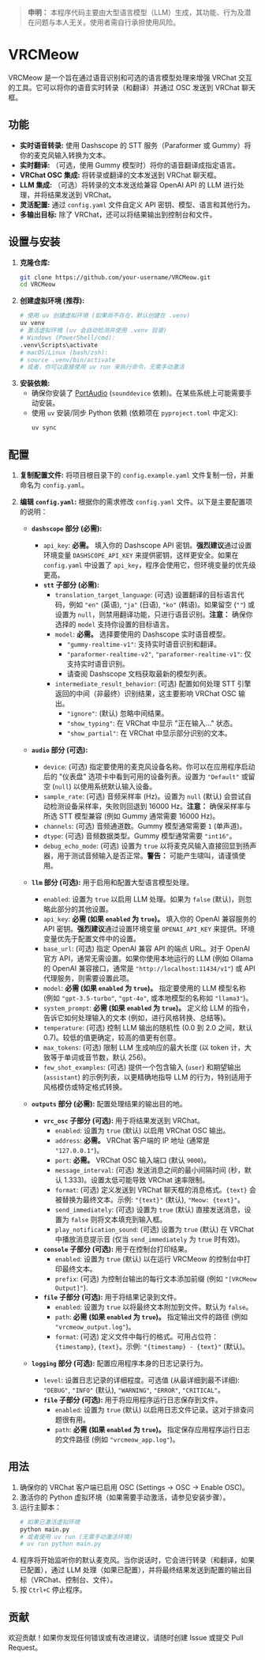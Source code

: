 > **申明：** 本程序代码主要由大型语言模型（LLM）生成，其功能、行为及潜在问题与本人无关。使用者需自行承担使用风险。

# VRCMeow

VRCMeow 是一个旨在通过语音识别和可选的语言模型处理来增强 VRChat 交互的工具。它可以将你的语音实时转录（和翻译）并通过 OSC 发送到 VRChat 聊天框。

## 功能

*   **实时语音转录:** 使用 Dashscope 的 STT 服务（Paraformer 或 Gummy）将你的麦克风输入转换为文本。
*   **实时翻译:** （可选，使用 Gummy 模型时）将你的语音翻译成指定语言。
*   **VRChat OSC 集成:** 将转录或翻译的文本发送到 VRChat 聊天框。
*   **LLM 集成:** （可选）将转录的文本发送给兼容 OpenAI API 的 LLM 进行处理，并将结果发送到 VRChat。
*   **灵活配置:** 通过 `config.yaml` 文件自定义 API 密钥、模型、语言和其他行为。
*   **多输出目标:** 除了 VRChat，还可以将结果输出到控制台和文件。

## 设置与安装

1.  **克隆仓库:**
    ```bash
    git clone https://github.com/your-username/VRCMeow.git
    cd VRCMeow
    ```
2.  **创建虚拟环境 (推荐):**
    ```bash
    # 使用 uv 创建虚拟环境 (如果尚不存在，默认创建在 .venv)
    uv venv
    # 激活虚拟环境 (uv 会自动检测并使用 .venv 目录)
    # Windows (PowerShell/cmd):
    .venv\Scripts\activate
    # macOS/Linux (bash/zsh):
    # source .venv/bin/activate
    # 或者，你可以直接使用 uv run 来执行命令，无需手动激活
    ```
3.  **安装依赖:**
    *   确保你安装了 [PortAudio](http://www.portaudio.com/download.html) (`sounddevice` 依赖)。在某些系统上可能需要手动安装。
    *   使用 `uv` 安装/同步 Python 依赖 (依赖项在 `pyproject.toml` 中定义):
        ```bash
        uv sync
        ```

## 配置

1.  **复制配置文件:** 将项目根目录下的 `config.example.yaml` 文件复制一份，并重命名为 `config.yaml`。
2.  **编辑 `config.yaml`:** 根据你的需求修改 `config.yaml` 文件。以下是主要配置项的说明：

    *   **`dashscope` 部分 (必需):**
        *   `api_key`: **必需。** 填入你的 Dashscope API 密钥。**强烈建议**通过设置环境变量 `DASHSCOPE_API_KEY` 来提供密钥，这样更安全。如果在 `config.yaml` 中设置了 `api_key`，程序会使用它，但环境变量的优先级更高。
        *   **`stt` 子部分 (必需):**
            *   `translation_target_language`: (可选) 设置翻译的目标语言代码，例如 `"en"` (英语), `"ja"` (日语), `"ko"` (韩语)。如果留空 (`""`) 或设置为 `null`，则禁用翻译功能，只进行语音识别。**注意：** 确保你选择的 `model` 支持你设置的目标语言。
            *   `model`: **必需。** 选择要使用的 Dashscope 实时语音模型。
                *   `"gummy-realtime-v1"`: 支持实时语音识别和翻译。
                *   `"paraformer-realtime-v2"`, `"paraformer-realtime-v1"`: 仅支持实时语音识别。
                *   请查阅 Dashscope 文档获取最新的模型列表。
            *   `intermediate_result_behavior`: (可选) 配置如何处理 STT 引擎返回的中间（非最终）识别结果，这主要影响 VRChat OSC 输出。
                *   `"ignore"`: (默认) 忽略中间结果。
                *   `"show_typing"`: 在 VRChat 中显示 "正在输入..." 状态。
                *   `"show_partial"`: 在 VRChat 中显示部分识别的文本。

    *   **`audio` 部分 (可选):**
        *   `device`: (可选) 指定要使用的麦克风设备名称。你可以在应用程序启动后的 "仪表盘" 选项卡中看到可用的设备列表。设置为 `"Default"` 或留空 (`null`) 以使用系统默认输入设备。
        *   `sample_rate`: (可选) 音频采样率 (Hz)。设置为 `null` (默认) 会尝试自动检测设备采样率，失败则回退到 16000 Hz。**注意：** 确保采样率与所选 STT 模型兼容 (例如 Gummy 通常需要 16000 Hz)。
        *   `channels`: (可选) 音频通道数。Gummy 模型通常需要 `1` (单声道)。
        *   `dtype`: (可选) 音频数据类型。Gummy 模型通常需要 `"int16"`。
        *   `debug_echo_mode`: (可选) 设置为 `true` 以将麦克风输入直接回显到扬声器，用于测试音频输入是否正常。**警告：** 可能产生啸叫，请谨慎使用。

    *   **`llm` 部分 (可选):** 用于启用和配置大型语言模型处理。
        *   `enabled`: 设置为 `true` 以启用 LLM 处理。如果为 `false` (默认)，则忽略此部分的其他设置。
        *   `api_key`: **必需 (如果 `enabled` 为 `true`)。** 填入你的 OpenAI 兼容服务的 API 密钥。**强烈建议**通过设置环境变量 `OPENAI_API_KEY` 来提供。环境变量优先于配置文件中的设置。
        *   `base_url`: (可选) 指定 OpenAI 兼容 API 的端点 URL。对于 OpenAI 官方 API，通常无需设置。如果你使用本地运行的 LLM (例如 Ollama 的 OpenAI 兼容接口，通常是 `"http://localhost:11434/v1"`) 或 API 代理服务，则需要设置此项。
        *   `model`: **必需 (如果 `enabled` 为 `true`)。** 指定要使用的 LLM 模型名称 (例如 `"gpt-3.5-turbo"`, `"gpt-4o"`, 或本地模型的名称如 `"llama3"`)。
        *   `system_prompt`: **必需 (如果 `enabled` 为 `true`)。** 定义给 LLM 的指令，告诉它如何处理输入的文本 (例如，进行风格转换、总结等)。
        *   `temperature`: (可选) 控制 LLM 输出的随机性 (0.0 到 2.0 之间，默认 0.7)。较低的值更确定，较高的值更有创意。
        *   `max_tokens`: (可选) 限制 LLM 生成响应的最大长度 (以 token 计，大致等于单词或音节数，默认 256)。
        *   `few_shot_examples`: (可选) 提供一个包含输入 (`user`) 和期望输出 (`assistant`) 的示例列表，以更精确地指导 LLM 的行为，特别适用于风格模仿或特定格式转换。

    *   **`outputs` 部分 (必需):** 配置处理结果的输出目的地。
        *   **`vrc_osc` 子部分 (可选):** 用于将结果发送到 VRChat。
            *   `enabled`: 设置为 `true` (默认) 以启用 VRChat OSC 输出。
            *   `address`: **必需。** VRChat 客户端的 IP 地址 (通常是 `"127.0.0.1"`)。
            *   `port`: **必需。** VRChat OSC 输入端口 (默认 `9000`)。
            *   `message_interval`: (可选) 发送消息之间的最小间隔时间 (秒，默认 1.333)。设置太低可能导致 VRChat 速率限制。
            *   `format`: (可选) 定义发送到 VRChat 聊天框的消息格式。`{text}` 会被替换为最终文本。示例: `"{text}"` (默认), `"Meow: {text}"`。
            *   `send_immediately`: (可选) 设置为 `true` (默认) 直接发送消息，设置为 `false` 则将文本填充到输入框。
            *   `play_notification_sound`: (可选) 设置为 `true` (默认) 在 VRChat 中播放消息提示音 (仅当 `send_immediately` 为 `true` 时有效)。
        *   **`console` 子部分 (可选):** 用于在控制台打印结果。
            *   `enabled`: 设置为 `true` (默认) 以在运行 VRCMeow 的控制台中打印最终文本。
            *   `prefix`: (可选) 为控制台输出的每行文本添加前缀 (例如 `"[VRCMeow Output]"`).
        *   **`file` 子部分 (可选):** 用于将结果记录到文件。
            *   `enabled`: 设置为 `true` 以将最终文本附加到文件。默认为 `false`。
            *   `path`: **必需 (如果 `enabled` 为 `true`)。** 指定输出文件的路径 (例如 `"vrcmeow_output.log"`)。
            *   `format`: (可选) 定义文件中每行的格式。可用占位符：`{timestamp}`, `{text}`。示例: `"{timestamp} - {text}"` (默认)。

    *   **`logging` 部分 (可选):** 配置应用程序本身的日志记录行为。
        *   `level`: 设置日志记录的详细程度。可选值 (从最详细到最不详细): `"DEBUG"`, `"INFO"` (默认), `"WARNING"`, `"ERROR"`, `"CRITICAL"`。
        *   **`file` 子部分 (可选):** 用于将应用程序运行日志保存到文件。
            *   `enabled`: 设置为 `true` (默认) 以启用日志文件记录。这对于排查问题很有用。
            *   `path`: **必需 (如果 `enabled` 为 `true`)。** 指定保存应用程序运行日志的文件路径 (例如 `"vrcmeow_app.log"`)。

## 用法

1.  确保你的 VRChat 客户端已启用 OSC (Settings -> OSC -> Enable OSC)。
2.  激活你的 Python 虚拟环境（如果需要手动激活，请参见安装步骤）。
3.  运行主脚本：
    ```bash
    # 如果已激活虚拟环境
    python main.py
    # 或者使用 uv run (无需手动激活环境)
    # uv run python main.py
    ```
4.  程序将开始监听你的默认麦克风。当你说话时，它会进行转录（和翻译，如果已配置），通过 LLM 处理（如果已配置），并将最终结果发送到配置的输出目标（VRChat、控制台、文件）。
5.  按 `Ctrl+C` 停止程序。

## 贡献

欢迎贡献！如果你发现任何错误或有改进建议，请随时创建 Issue 或提交 Pull Request。
